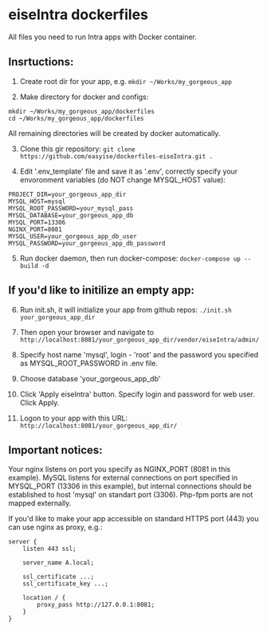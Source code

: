 eiseIntra dockerfiles
===

All files you need to run Intra apps with Docker container.

Insrtuctions:
---

1. Create root dir for your app, e.g. `mkdir ~/Works/my_gorgeous_app`

2. Make directory for docker and configs:

```
mkdir ~/Works/my_gorgeous_app/dockerfiles
cd ~/Works/my_gorgeous_app/dockerfiles
```

All remaining directories will be created by docker automatically.

3. Clone this gir repository: `git clone https://github.com/easyise/dockerfiles-eiseIntra.git .`

4. Edit '.env_template' file and save it as '.env', correctly specify your envoronment variables (do NOT change MYSQL_HOST value):

```
PROJECT_DIR=your_gorgeous_app_dir
MYSQL_HOST=mysql
MYSQL_ROOT_PASSWORD=your_mysql_pass
MYSQL_DATABASE=your_gorgeous_app_db
MYSQL_PORT=13306
NGINX_PORT=8081
MYSQL_USER=your_gorgeous_app_db_user
MYSQL_PASSWORD=your_gorgeous_app_db_password
```

5. Run docker daemon, then run docker-compose: `docker-compose up --build -d`

If you'd like to initilize an empty app:
---

6. Run init.sh, it will initialize your app from github repos: `./init.sh your_gorgeous_app_dir`

7. Then open your browser and navigate to `http://localhost:8081/your_gorgeous_app_dir/vendor/eiseIntra/admin/`

8. Specify host name 'mysql', login - 'root' and the password you specified as MYSQL_ROOT_PASSWORD in .env file.

9. Choose database 'your_gorgeous_app_db'

10. Click 'Apply eiseIntra' button. Specify login and password for web user. Click Apply.

11. Logon to your app with this URL:  `http://localhost:8081/your_gorgeous_app_dir/`

Important notices:
---

Your nginx listens on port you specify as NGINX_PORT (8081 in this example).
MySQL listens for external connections on port specified in MYSQL_PORT (13306 in this example), but internal connections should be established to host 'mysql' on standart port (3306).
Php-fpm ports are not mapped externally.

If you'd like to make your app accessible on standard HTTPS port (443) you can use nginx as proxy, e.g.:
```
server {
    listen 443 ssl;

    server_name A.local;

    ssl_certificate ...;
    ssl_certificate_key ...;

    location / {
        proxy_pass http://127.0.0.1:8081;
    }
}
```
